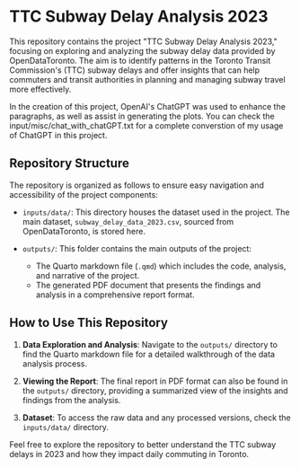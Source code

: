 # TTC Subway Delay Analysis 2023

This repository contains the project "TTC Subway Delay Analysis 2023," focusing on exploring and analyzing the subway delay data provided by OpenDataToronto. The aim is to identify patterns in the Toronto Transit Commission's (TTC) subway delays and offer insights that can help commuters and transit authorities in planning and managing subway travel more effectively. 

In the creation of this project, OpenAI's ChatGPT was used to enhance the paragraphs, as well as assist in generating the plots. You can check the input/misc/chat_with_chatGPT.txt for a complete converstion of my usage of ChatGPT in this project.

## Repository Structure

The repository is organized as follows to ensure easy navigation and accessibility of the project components:

- `inputs/data/`: This directory houses the dataset used in the project. The main dataset, `subway_delay_data_2023.csv`, sourced from OpenDataToronto, is stored here.

- `outputs/`: This folder contains the main outputs of the project:
  - The Quarto markdown file (`.qmd`) which includes the code, analysis, and narrative of the project.
  - The generated PDF document that presents the findings and analysis in a comprehensive report format.

## How to Use This Repository

1. **Data Exploration and Analysis**: Navigate to the `outputs/` directory to find the Quarto markdown file for a detailed walkthrough of the data analysis process.

2. **Viewing the Report**: The final report in PDF format can also be found in the `outputs/` directory, providing a summarized view of the insights and findings from the analysis.

3. **Dataset**: To access the raw data and any processed versions, check the `inputs/data/` directory.

Feel free to explore the repository to better understand the TTC subway delays in 2023 and how they impact daily commuting in Toronto.
